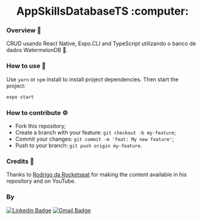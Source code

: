 <h1 align="center">
 AppSkillsDatabaseTS :computer:
</h1>


### Overview :book:
CRUD usando React Native, Expo.CLI and TypeScript utilizando o banco de dados WatermelonDB :watermelon:.

### How to use :toolbox:

Use `yarn` or `npm` install to install project dependencies. Then start the project:
```bash
expo start
```

### How to contribute :gear:
- Fork this repository;
- Create a branch with your feature: `git checkout -b my-feature`;
- Commit your changes: `git commit -m 'feat: My new feature'`;
- Push to your branch: `git push origin my-feature`.


### Credits 🤝

Thanks to [Rodrigo da Rocketseat](https://github.com/rodrigorgtic/ "Rodrigo da Rocketseat") for making the content available in his repository and on YouTube.


### By
[![Linkedin Badge](https://img.shields.io/badge/-Thomas-blue?style=flat-square&logo=Linkedin&logoColor=white&link=https://www.linkedin.com/in/tgmarinho/)](https://www.linkedin.com/in/thomasjeffcosta/) 
[![Gmail Badge](https://img.shields.io/badge/-thomas.jeffcosta@gmail.com-c14438?style=flat-square&logo=Gmail&logoColor=white&link=mailto:thomas.jeffcosta@gmail.com)](mailto:thomas.jeffcosta@gmail.com)
